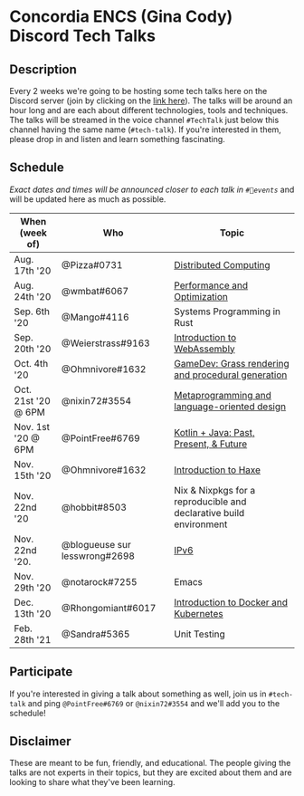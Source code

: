 # Concordia ENCS (Gina Cody) Discord Tech Talks

## Description
Every 2 weeks we're going to be hosting some tech talks here on the Discord server (join by clicking on the [link here](https://discord.com/invite/concoengrcs)). The talks will be around an hour long and are each about different technologies, tools and techniques. The talks will be streamed in the voice channel `#TechTalk` just below this channel having the same name (`#tech-talk`). If you're interested in them, please drop in and listen and learn something fascinating.

## Schedule
*Exact dates and times will be announced closer to each talk in `#📆events`* and will be updated here as much as possible.

| When (week of)      | Who                           | Topic                                                                          |
|---------------------|-------------------------------|--------------------------------------------------------------------------------|
| Aug. 17th '20       | @Pizza#0731                   | [Distributed Computing](distributed-systems/)                                  |
| Aug. 24th '20       | @wmbat#6067                   | [Performance and Optimization](performance-optimization/)                      |
| Sep. 6th '20        | @Mango#4116                   | Systems Programming in Rust                                                    |
| Sep. 20th '20       | @Weierstrass#9163             | [Introduction to WebAssembly](intro-to-wasm/)                                  |
| Oct. 4th '20        | @Ohmnivore#1632               | [GameDev: Grass rendering and procedural generation](gamedev-grass-rendering/) |
| Oct. 21st '20 @ 6PM | @nixin72#3554                 | [Metaprogramming and language-oriented design](metaprogramming/)               |
| Nov. 1st '20 @ 6PM  | @PointFree#6769               | [Kotlin + Java: Past, Present, & Future](kotlin-java/)                         |
| Nov. 15th '20       | @Ohmnivore#1632               | [Introduction to Haxe](intro-to-haxe/)                                         |
| Nov. 22nd '20       | @hobbit#8503                  | Nix & Nixpkgs for a reproducible and declarative build environment             |
| Nov. 22nd '20.      | @blogueuse sur lesswrong#2698 | [IPv6](ipv6/)                                                                  |
| Nov. 29th '20       | @notarock#7255                | Emacs                                                                          |
| Dec. 13th '20       | @Rhongomiant#6017             | [Introduction to Docker and Kubernetes](docker-kubernetes/)                    |
| Feb. 28th '21       | @Sandra#5365                  | Unit Testing                                                                   |

## Participate
If you're interested in giving a talk about something as well, join us in `#tech-talk` and ping `@PointFree#6769` or `@nixin72#3554` and we'll add you to the schedule! 

## Disclaimer
These are meant to be fun, friendly, and educational. The people giving the talks are not experts in their topics, but they are excited about them and are looking to share what they've been learning.
